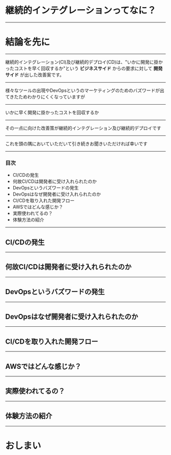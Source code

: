 # 継続的インテグレーションってなに？

---

# 結論を先に

---

継続的インテグレーション(CI)及び継続的デプロイ(CD)は、"いかに開発に掛かったコストを早く回収するか"という **ビジネスサイド** からの要求に対して **開発サイド** が出した改善案です。

---

様々なツールの出現やDevOpsというのマーケティングのためのバズワードが出てきたためわかりにくくなっていますが

---

いかに早く開発に掛かったコストを回収するか

---

その一点に向けた改善策が継続的インテグレーション及び継続的デプロイです

---

これを頭の隅においていただいて引き続きお聞きいただければ幸いです

---


### 目次

- CI/CDの発生
- 何故CI/CDは開発者に受け入れられたのか
- DevOpsというバズワードの発生
- DevOpsはなぜ開発者に受け入れられたのか
- CI/CDを取り入れた開発フロー
- AWSではどんな感じか？
- 実際使われてるの？
- 体験方法の紹介

---

## CI/CDの発生

---

## 何故CI/CDは開発者に受け入れられたのか


---

## DevOpsというバズワードの発生


---

## DevOpsはなぜ開発者に受け入れられたのか


---

## CI/CDを取り入れた開発フロー


---

## AWSではどんな感じか？


---

## 実際使われてるの？


---

## 体験方法の紹介


---

# おしまい

